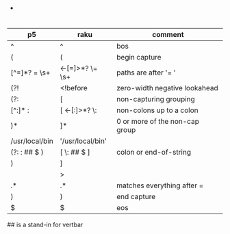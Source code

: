 - [](#org03e6085)


<a id="org03e6085"></a>

# 

| p5             | raku                | comment                        |
|-------------- |------------------- |------------------------------ |
| ^              | ^                   | bos                            |
| (              | (                   | begin capture                  |
| [^=]\*? =  \s+ | <-[=]>\*?  \\=  \s+ | paths are after '= '           |
| (?!            | <!before            | zero-width negative lookahead  |
| (?:            | [                   | non-capturing grouping         |
| [^:]\* :       | [ <-[:]>\*? \\:     | non-colons up to a colon       |
| )\*            | ]\*                 | 0 or more of the non-cap group |
| /usr/local/bin | '/usr/local/bin'    |                                |
| (?: : ## $ )   | [ \\: ## $ ]        | colon or end-of-string         |
| )              | ]                   |                                |
|                | >                   |                                |
| .\*            | .\*                 | matches everything after =     |
| )              | )                   | end capture                    |
| $              | $                   | eos                            |

\## is a stand-in for vertbar
